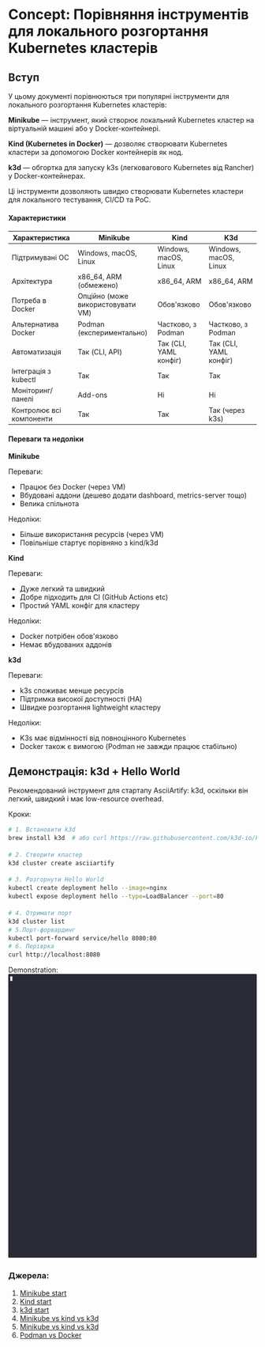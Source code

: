 # Concept: Порівняння інструментів для локального розгортання Kubernetes кластерів
## Вступ 
У цьому документі порівнюються три популярні інструменти для локального розгортання Kubernetes кластерів:

**Minikube** — інструмент, який створює локальний Kubernetes кластер на віртуальній машині або у Docker-контейнері.

**Kind  (Kubernetes in Docker)** — дозволяє створювати Kubernetes кластери за допомогою Docker контейнерів як нод.

**k3d** — обгортка для запуску k3s (легковагового Kubernetes від Rancher) у Docker-контейнерах.

Ці інструменти дозволяють швидко створювати Kubernetes кластери для локального тестування, CI/CD та PoC.


#### Характеристики
| Характеристика                  | Minikube                         | Kind                        | K3d                         |
| ------------------------------- | ------------------------------   | --------------------------- | --------------------------- |
| Підтримувані ОС                 | Windows, macOS, Linux            | Windows, macOS, Linux       | Windows, macOS, Linux       |
| Архітектура                     | x86\_64, ARM (обмежено)          | x86\_64, ARM                | x86\_64, ARM                |
| Потреба в Docker                | Опційно (може використовувати VM)| Обов'язково                 | Обов'язково                 |
| Альтернатива Docker             | Podman (експериментально)        | Частково, з Podman          | Частково, з Podman          |
| Автоматизація                   | Так (CLI, API)                   | Так (CLI, YAML конфіг)      | Так (CLI, YAML конфіг)      |
| Інтеграція з kubectl            | Так                              | Так                         | Так                         |
| Моніторинг/панелі               | Add-ons                          | Ні                          | Ні                          |
| Контролює всі компоненти        | Так                              | Так                         | Так (через k3s)             |

#### Переваги та недоліки

**Minikube**

Переваги:

- Працює без Docker (через VM)
- Вбудовані аддони (дешево додати dashboard, metrics-server тощо)
- Велика спільнота

Недоліки:
- Більше використання ресурсів (через VM)
- Повільніше стартує порівняно з kind/k3d

**Kind**

Переваги:
- Дуже легкий та швидкий
- Добре підходить для CI (GitHub Actions etc)
- Простий YAML конфіг для кластеру

Недоліки:
- Docker потрібен обов'язково
- Немає вбудованих аддонів

**k3d**

Переваги:
- k3s споживає менше ресурсів
- Підтримка високої доступності (HA)
- Швидке розгортання lightweight кластеру

Недоліки:
- K3s має відмінності від повноцінного Kubernetes
- Docker також є вимогою (Podman не завжди працює стабільно)

## Демонстрація: k3d + Hello World

Рекомендований інструмент для стартапу AsciiArtify: k3d, оскільки він легкий, швидкий і має low-resource overhead.

Кроки:
  ```bash
# 1. Встановити k3d
brew install k3d  # або curl https://raw.githubusercontent.com/k3d-io/k3d/main/install.sh | bash

# 2. Створити кластер
k3d cluster create asciiartify

# 3. Розгорнути Hello World
kubectl create deployment hello --image=nginx
kubectl expose deployment hello --type=LoadBalancer --port=80

# 4. Отримати порт
k3d cluster list
# 5.Порт-форвардинг
kubectl port-forward service/hello 8080:80
# 6. Періврка
curl http://localhost:8080
```
Demonstration:
![Demo](../demo/demo.gif)

### Джерела:
1. [Minikube start](https://kubernetes.io/uk/docs/tasks/tools/install-minikube/)
2. [Kind start](https://kind.sigs.k8s.io/)
3. [k3d start](https://k3d.io/v5.2.1/)
4. [Minikube vs kind vs k3d](https://www.devzero.io/blog/minikube-vs-kind-vs-k3s)
5. [Minikube vs kind vs k3d](https://www.blueshoe.io/blog/minikube-vs-k3d-vs-kind-vs-getdeck-beiboot/)
6. [Podman vs Docker](https://www.imaginarycloud.com/blog/podman-vs-docker)
